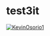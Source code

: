 # test3it





[![KevinOsorio1](https://circleci.com/gh/kevinOsorio1/test3it.svg?style=svg)](https://app.circleci.com/pipelines/github/kevinOsorio1/test3it?branch=master&filter=all&status=none&status=success)
